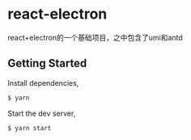 # react-electron
react+electron的一个基础项目，之中包含了umi和antd

## Getting Started

Install dependencies,

```bash
$ yarn
```

Start the dev server,

```bash
$ yarn start
```
